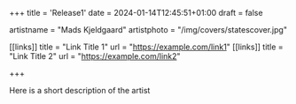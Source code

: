 +++
title = 'Release1'
date = 2024-01-14T12:45:51+01:00
draft = false

artistname =  "Mads Kjeldgaard"
artistphoto = "/img/covers/statescover.jpg"

[[links]]
title = "Link Title 1"
url = "https://example.com/link1"
[[links]]
title = "Link Title 2"
url = "https://example.com/link2"

+++

Here is a short description of the artist
